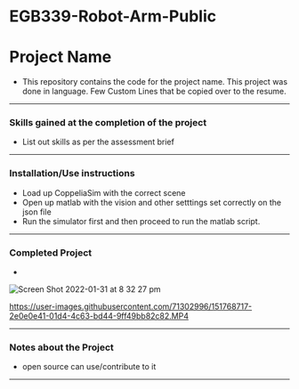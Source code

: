 # EGB339-Robot-Arm-Public

# Project Name
- This repository contains the code for the project name. This project was done in language. Few Custom Lines that be copied over to the resume.
---
### Skills gained at the completion of the project
- List out skills as per the assessment brief
---
### Installation/Use instructions
-   Load up CoppeliaSim with the correct scene
-   Open up matlab with the vision and other setttings set correctly on the json file
-   Run the simulator first and then proceed to run the matlab script.
---
### Completed Project
- 
![Screen Shot 2022-01-31 at 8 32 27 pm](https://user-images.githubusercontent.com/71302996/151778189-981f35cd-9ed9-464a-abd3-af0422b51e75.png)



https://user-images.githubusercontent.com/71302996/151768717-2e0e0e41-01d4-4c63-bd44-9ff49bb82c82.MP4

---
### Notes about the Project
- open source can use/contribute to it
---
